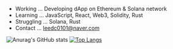 
- Working ... Developing dApp on Ethereum & Solana network
- Learning ... JavaScript, React, Web3, Solidity, Rust
- Struggling ... Solana, Rust
- Contact ... leedc0101@naver.com

![Anurag's GitHub stats](https://github-readme-stats.vercel.app/api?username=leedc0101&count_private=true&show_icons=true&theme=github_dark&hide_border=true)
[![Top Langs](https://github-readme-stats.vercel.app/api/top-langs/?username=leedc0101&langs_count=3&theme=github_dark&hide_border=true)](https://github.com/anuraghazra/github-readme-stats)
